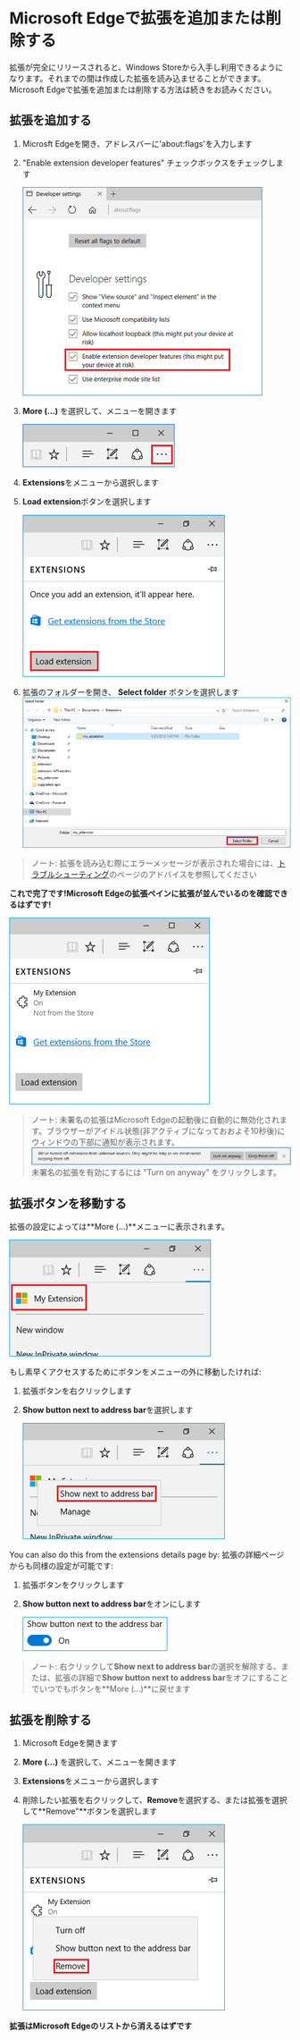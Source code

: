# Microsoft Edgeで拡張を追加または削除する
拡張が完全にリリースされると、Windows Storeから入手し利用できるようになります。それまでの間は作成した拡張を読み込ませることができます。Microsoft Edgeで拡張を追加または削除する方法は続きをお読みください。

## 拡張を追加する

1. Microsft Edgeを開き、アドレスバーに'about:flags'を入力します

2. "Enable extension developer features" チェックボックスをチェックします

   ![about:flags turn on developer features](../../media/sideload-aboutflags.png)

3. **More (...)** を選択して、メニューを開きます

   ![more button](../../media/morebutton.PNG)  

4. **Extensions**をメニューから選択します

5. **Load extension**ボタンを選択します

   ![selecting load extension](../../media/sideload-load-extension.PNG)

6. 拡張のフォルダーを開き、 **Select folder** ボタンを選択します
   ![selecting extension folder to load](../../media/sideload-select-extension.PNG)
>ノート: 拡張を読み込む際にエラーメッセージが表示された場合には、[トラブルシューティング](../../troubleshooting)のページのアドバイスを参照してください

**これで完了です!Microsoft Edgeの拡張ペインに拡張が並んでいるのを確認できるはずです!**

![extension in extension pane](../../media/sideload-extension-installed.PNG)

> ノート: 未署名の拡張はMicrosoft Edgeの起動後に自動的に無効化されます。ブラウザーがアイドル状態(非アクティブになっておおよそ10秒後)にウィンドウの下部に通知が表示されます。![リスクの通知](../../media/riskynotification.png) 未署名の拡張を有効にするには "Turn on anyway" をクリックします。 

## 拡張ボタンを移動する
拡張の設定によっては**More (...)**メニューに表示されます。

   ![actions menu](../../media/browseraction.PNG)  


もし素早くアクセスするためにボタンをメニューの外に移動したければ:

1. 拡張ボタンを右クリックします

2. **Show button next to address bar**を選択します

   ![actions menu](../../media/browseraction_contextmenu.png)  

You can also do this from the extensions details page by:
拡張の詳細ページからも同様の設定が可能です:

1. 拡張ボタンをクリックします
2. **Show button next to address bar**をオンにします

   ![show button toggle switched on](../../media/show-button-toggle.png)

> ノート: 右クリックして**Show next to address bar**の選択を解除する、または、拡張の詳細で**Show button next to address bar**をオフにすることでいつでもボタンを**More (...)**に戻せます

## 拡張を削除する

1. Microsoft Edgeを開きます

2. **More (...)** を選択して、メニューを開きます

3. **Extensions**をメニューから選択します

4. 削除したい拡張を右クリックして、**Remove**を選択する、または拡張を選択して**Remove"**ボタンを選択します

   ![actions menu](../../media/remove.png)  

**拡張はMicrosoft Edgeのリストから消えるはずです**

